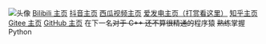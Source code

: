 ![头像](https://avatars.githubusercontent.com/u/160098482?v=4) 
[Bilibili 主页](https://space.bilibili.com/3546373901256887) [抖音主页](https://www.douyin.com/user/MS4wLjABAAAAWJpDnfDx5c776-VgQ_MzxooWP8E-bG8cUu_xs1AD6r4Nr4L8Gj5paTjyCjLtyNzS) [西瓜视频主页](https://www.ixigua.com/home/3916891020335852/) [爱发电主页（打赏看这里）](https://afdian.com/a/Sigechaishijie/) [知乎主页](https://www.zhihu.com/people/58-87-87-44) [Gitee 主页](https://gitee.com/Sigechaishijie/) [GitHub 主页](https://github.com/Sigechaishijie/)
在下一名~~对于 C++ 还不算很精通的~~程序猿
~~熟练~~掌握 Python